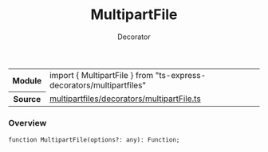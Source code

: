 <header class="symbol-info-header">    <h1 id="multipartfile">MultipartFile</h1>    <label class="symbol-info-type-label decorator">Decorator</label>      </header>
<section class="symbol-info">      <table class="is-full-width">        <tbody>        <tr>          <th>Module</th>          <td>            <div class="lang-typescript">                <span class="token keyword">import</span> { MultipartFile }                 <span class="token keyword">from</span>                 <span class="token string">"ts-express-decorators/multipartfiles"</span>                            </div>          </td>        </tr>        <tr>          <th>Source</th>          <td>            <a href="https://github.com/Romakita/ts-express-decorators/blob/v2.0.0/src/multipartfiles/decorators/multipartFile.ts#L0-L0">                multipartfiles/decorators/multipartFile.ts            </a>        </td>        </tr>                </tbody>      </table>    </section>

### Overview

<pre><code class="typescript-lang">function <span class="token function">MultipartFile</span><span class="token punctuation">(</span>options?<span class="token punctuation">:</span> <span class="token keyword">any</span><span class="token punctuation">)</span><span class="token punctuation">:</span> Function<span class="token punctuation">;</span></code></pre>
